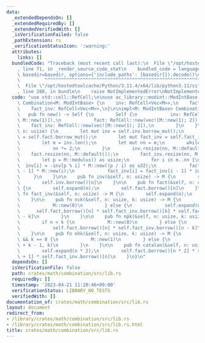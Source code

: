 ```yaml
---
data:
  _extendedDependsOn: []
  _extendedRequiredBy: []
  _extendedVerifiedWith: []
  _isVerificationFailed: false
  _pathExtension: rs
  _verificationStatusIcon: ':warning:'
  attributes:
    links: []
  bundledCode: "Traceback (most recent call last):\n  File \"/opt/hostedtoolcache/Python/3.11.4/x64/lib/python3.11/site-packages/onlinejudge_verify/documentation/build.py\"\
    , line 71, in _render_source_code_stat\n    bundled_code = language.bundle(stat.path,\
    \ basedir=basedir, options={'include_paths': [basedir]}).decode()\n          \
    \         ^^^^^^^^^^^^^^^^^^^^^^^^^^^^^^^^^^^^^^^^^^^^^^^^^^^^^^^^^^^^^^^^^^^^^^^^^^^^^^^^^\n\
    \  File \"/opt/hostedtoolcache/Python/3.11.4/x64/lib/python3.11/site-packages/onlinejudge_verify/languages/rust.py\"\
    , line 288, in bundle\n    raise NotImplementedError\nNotImplementedError\n"
  code: "use std::cell::RefCell;\n\nuse ac_library::modint::ModIntBase;\n\npub struct\
    \ Combination<M: ModIntBase> {\n    inv: RefCell<Vec<M>>,\n    fact: RefCell<Vec<M>>,\n\
    \    fact_inv: RefCell<Vec<M>>,\n}\n\nimpl<M: ModIntBase> Combination<M> {\n \
    \   pub fn new() -> Self {\n        Self {\n            inv: RefCell::new(vec![M::new(0),\
    \ M::new(1)]),\n            fact: RefCell::new(vec![M::new(1); 2]),\n        \
    \    fact_inv: RefCell::new(vec![M::new(1); 2]),\n        }\n    }\n\n    fn expand(&self,\
    \ n: usize) {\n        let mut inv = self.inv.borrow_mut();\n        let mut fact\
    \ = self.fact.borrow_mut();\n        let mut fact_inv = self.fact_inv.borrow_mut();\n\
    \        let m = inv.len();\n        let mut nn = m;\n        while nn <= n {\n\
    \            nn *= 2;\n        }\n        inv.resize(nn, M::default());\n    \
    \    fact.resize(nn, M::default());\n        fact_inv.resize(nn, M::default());\n\
    \        let p = M::modulus() as usize;\n        for i in m..nn {\n          \
    \  inv[i] = -inv[p % i] * M::new((p / i) as u32);\n            fact[i] = fact[i\
    \ - 1] * M::new(i);\n            fact_inv[i] = fact_inv[i - 1] * inv[i];\n   \
    \     }\n    }\n\n    pub fn inv(&self, n: usize) -> M {\n        self.expand(n);\n\
    \        self.inv.borrow()[n]\n    }\n\n    pub fn fact(&self, n: usize) -> M\
    \ {\n        self.expand(n);\n        self.fact.borrow()[n]\n    }\n\n    pub\
    \ fn fact_inv(&self, n: usize) -> M {\n        self.expand(n);\n        self.fact_inv.borrow()[n]\n\
    \    }\n\n    pub fn nck(&self, n: usize, k: usize) -> M {\n        if n < k {\n\
    \            M::new(0)\n        } else {\n            self.expand(n);\n      \
    \      self.fact.borrow()[n] * self.fact_inv.borrow()[k] * self.fact_inv.borrow()[n\
    \ - k]\n        }\n    }\n\n    pub fn npk(&self, n: usize, k: usize) -> M {\n\
    \        if n < k {\n            M::new(0)\n        } else {\n            self.expand(n);\n\
    \            self.fact.borrow()[n] * self.fact_inv.borrow()[n - k]\n        }\n\
    \    }\n\n    pub fn nhk(&self, n: usize, k: usize) -> M {\n        if n == 0\
    \ && k == 0 {\n            M::new(1)\n        } else {\n            self.nck(n\
    \ + k - 1, k)\n        }\n    }\n\n    pub fn catalan(&self, n: usize) -> M {\n\
    \        self.expand(n * 2);\n        self.fact.borrow()[n * 2] * self.fact_inv.borrow()[n\
    \ + 1] * self.fact_inv.borrow()[n]\n    }\n}\n"
  dependsOn: []
  isVerificationFile: false
  path: crates/math/combination/src/lib.rs
  requiredBy: []
  timestamp: '2023-04-21 11:20:46+09:00'
  verificationStatus: LIBRARY_NO_TESTS
  verifiedWith: []
documentation_of: crates/math/combination/src/lib.rs
layout: document
redirect_from:
- /library/crates/math/combination/src/lib.rs
- /library/crates/math/combination/src/lib.rs.html
title: crates/math/combination/src/lib.rs
---
```

